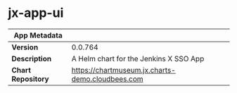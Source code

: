 # jx-app-ui

|App Metadata||
|---|---|
| **Version** | 0.0.764 |
| **Description** | A Helm chart for the Jenkins X SSO App |
| **Chart Repository** | https://chartmuseum.jx.charts-demo.cloudbees.com |
